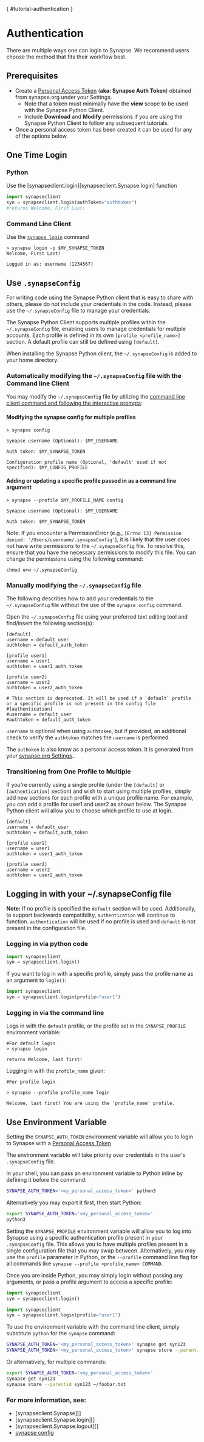 [](){ #tutorial-authentication }
# Authentication

There are multiple ways one can login to Synapse. We recommend users choose the method that fits their workflow best.

## Prerequisites

* Create a [Personal Access Token](https://help.synapse.org/docs/Managing-Your-Account.2055405596.html#ManagingYourAccount-PersonalAccessTokens) (**aka: Synapse Auth Token**) obtained
from synapse.org under your Settings.
    * Note that a token must minimally have the **view** scope to be used with the Synapse Python Client.
    * Include **Download** and **Modify** permissions if you are using the Synapse Python Client to follow any subsequent tutorials.
* Once a personal access token has been created it can be used for any of the options below.

## One Time Login

### Python

Use the [synapseclient.login][synapseclient.Synapse.login] function

```python
import synapseclient
syn = synapseclient.login(authToken="authtoken")
#returns Welcome, First Last!
```

### Command Line Client

Use the [`synapse login`](./command_line_client.md#login) command

<!-- termynal -->
```
> synapse login -p $MY_SYNAPSE_TOKEN
Welcome, First Last!

Logged in as: username (1234567)
```

## Use `.synapseConfig`

For writing code using the Synapse Python client that is easy to share with others, please do not include your credentials in the code. Instead, please use the `~/.synapseConfig` file to manage your credentials.

The Synapse Python Client supports multiple profiles within the `~/.synapseConfig` file, enabling users to manage credentials for multiple accounts. Each profile is defined in its own `[profile <profile_name>]` section. A default profile can still be defined using `[default]`.

When installing the Synapse Python client, the `~/.synapseConfig` is added to your home directory.

### Automatically modifying the `~/.synapseConfig` file with the Command line Client
You may modify the `~/.synapseConfig` file by utilizing the [command line client command and following the interactive prompts](./command_line_client.md#config):

#### Modifying the synapse config for multiple profiles

<!-- termynal -->
```
> synapse config

Synapse username (Optional): $MY_USERNAME

Auth token: $MY_SYNAPSE_TOKEN

Configuration profile name (Optional, 'default' used if not specified): $MY_CONFIG_PROFILE
```

#### Adding or updating a specific profile passed in as a command line argument
<!-- termynal -->
```
> synapse --profile $MY_PROFILE_NAME config

Synapse username (Optional): $MY_USERNAME

Auth token: $MY_SYNAPSE_TOKEN
```

Note: If you encounter a PermissionError
(e.g., `[Errno 13] Permission denied: '/Users/username/.synapseConfig'`), it is likely that the user does not have write permissions to the `~/.synapseConfig` file.
To resolve this, ensure that you have the necessary permissions to modify this file.
You can change the permissions using the following command:

`chmod u+w ~/.synapseConfig`


### Manually modifying the `~/.synapseConfig` file
The following describes how to add your credentials to the `~/.synapseConfig` file without the use of the `synapse config` command.

Open the `~/.synapseConfig` file using your preferred text editing tool and find/insert the following section(s):

```
[default]
username = default_user
authtoken = default_auth_token

[profile user1]
username = user1
authtoken = user1_auth_token

[profile user2]
username = user2
authtoken = user2_auth_token

# This section is deprecated. It will be used if a `default` profile or a specific profile is not present in the config file
#[authentication]
#username = default_user
#authtoken = default_auth_token
```

`username` is optional when using `authtoken`, but if provided, an additional check to verify the `authtoken` matches the `username` is performed.

The `authoken` is also know as a personal access token. It is generated from your [synapse.org Settings](https://help.synapse.org/docs/Managing-Your-Account.2055405596.html#ManagingYourAccount-PersonalAccessTokens)..

### Transitioning from One Profile to Multiple

If you're currently using a single profile (under the `[default]` or `[authentication]` section) and wish to start using multiple profiles,
simply add new sections for each profile with a unique profile name. For example, you can add a profile for user1 and user2 as shown below.
The Synapse Python client will allow you to choose which profile to use at login.

```
[default]
username = default_user
authtoken = default_auth_token

[profile user1]
username = user1
authtoken = user1_auth_token

[profile user2]
username = user2
authtoken = user2_auth_token
```

## Logging in with your ~/.synapseConfig file

**Note:** If no profile is specified the `default` section will be used. Additionally, to support backwards compatibility, `authentication` will continue to function. `authentication` will be used if no profile is used and `default` is not present in the configuration file.

### Logging in via python code

```python
import synapseclient
syn = synapseclient.login()
```

If you want to log in with a specific profile, simply pass the profile name as an argument to `login()`:

```python
import synapseclient
syn = synapseclient.login(profile="user1")
```

### Logging in via the command line

Logs in with the `default` profile, or the profile set in the `SYNAPSE_PROFILE` environment variable:

<!-- termynal -->
```
#For default login
> synapse login

returns Welcome, last first!
```

Logging in with the `profile_name` given:

<!-- termynal -->
```
#For profile login

> synapse --profile profile_name login

Welcome, last first! You are using the 'profile_name' profile.
```

## Use Environment Variable

Setting the `SYNAPSE_AUTH_TOKEN` environment variable will allow you to login to Synapse with a [Personal Access Token](https://help.synapse.org/docs/Managing-Your-Account.2055405596.html#ManagingYourAccount-PersonalAccessTokens)

The environment variable will take priority over credentials in the user's `.synapseConfig` file.

In your shell, you can pass an environment variable to Python inline by defining it before the command:

```bash
SYNAPSE_AUTH_TOKEN='<my_personal_access_token>' python3
```

Alternatively you may export it first, then start Python:

```bash
export SYNAPSE_AUTH_TOKEN='<my_personal_access_token>'
python3
```

Setting the `SYNAPSE_PROFILE` environment variable will allow you to log into Synapse using a specific authentication profile present in your `.synapseConfig` file. This allows you to have multiple profiles present in a single configuration file that you may swap between. Alternatively, you may use the `profile` parameter in Python, or the `--profile` command line flag for all commands like `synapse --profile <profile_name> COMMAND`.

Once you are inside Python, you may simply login without passing any arguments, or pass a profile argument to access a specific profile:

```python
import synapseclient
syn = synapseclient.login()

import synapseclient
syn = synapseclient.login(profile="user1")
```

To use the environment variable with the command line client, simply substitute `python` for the `synapse` command:

```bash
SYNAPSE_AUTH_TOKEN='<my_personal_access_token>' synapse get syn123
SYNAPSE_AUTH_TOKEN='<my_personal_access_token>' synapse store --parentid syn123 ~/foobar.txt
```

Or alternatively, for multiple commands:

```bash
export SYNAPSE_AUTH_TOKEN='<my_personal_access_token>'
synapse get syn123
synapse store --parentid syn123 ~/foobar.txt
```

### For more information, see:

- [synapseclient.Synapse][]
- [synapseclient.Synapse.login][]
- [synapseclient.Synapse.logout][]
- [synapse config](./configuration.md)

